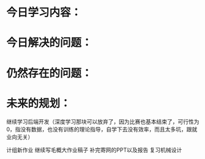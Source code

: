 # 今日学习内容：  
# 今日解决的问题： 

# 仍然存在的问题：  
# 未来的规划：  
继续学习后端开发（深度学习那块可以放弃了，因为比赛也基本结束了，可行性为0，指没有数据，也没有训练的理论指导，自学下去没有效率，而且太多坑，跟就业向无关）

计组新作业
继续写毛概大作业稿子
补完寄网的PPT以及报告
复习机械设计